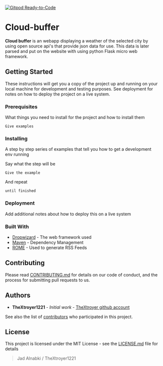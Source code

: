 [![Gitpod Ready-to-Code](https://img.shields.io/badge/Gitpod-Ready--to--Code-blue?logo=gitpod)](https://gitpod.io/#https://github.com/theXtroyer1221/Cloud-buffer)

# Cloud-buffer

**Cloud buffer** is an webapp displaying a weather of the selected city by using open source api's that provide json data for use.
This data is later parsed and put on the website with using python Flask micro web framework.

## Getting Started

These instructions will get you a copy of the project up and running on your local machine for development and testing purposes. See deployment for notes on how to deploy the project on a live system.

### Prerequisites

What things you need to install for the project and how to install them

```
Give examples
```

### Installing

A step by step series of examples that tell you how to get a development env running

Say what the step will be

```
Give the example
```

And repeat

```
until finished
```

### Deployment

Add additional notes about how to deploy this on a live system

### Built With

- [Dropwizard](http://www.dropwizard.io/1.0.2/docs/) - The web framework used
- [Maven](https://maven.apache.org/) - Dependency Management
- [ROME](https://rometools.github.io/rome/) - Used to generate RSS Feeds

## Contributing

Please read [CONTRIBUTING.md](https://github.com/theXtroyer1221/Cloud-buffer/blob/master/CONTRIBUTING.md) for details on our code of conduct, and the process for submitting pull requests to us.

## Authors

- **TheXtroyer1221** - _Initial work_ - [TheXtroyer github account](https://github.com/tgeXtroyer1221)

See also the list of [contributors](https://github.com/theXtroyer1221/Cloud-buffer/graphs/contributors) who participated in this project.

## License

This project is licensed under the MIT License - see the [LICENSE.md](LICENSE.md) file for details

> Jad Alnabki / TheXtroyer1221
